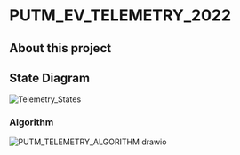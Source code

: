 # PUTM_EV_TELEMETRY_2022
## About this project
  
## State Diagram
![Telemetry_States](https://user-images.githubusercontent.com/94369639/154055529-8f5bc985-5f36-4e2b-a819-d0ad0b4934d1.png)
### Algorithm
![PUTM_TELEMETRY_ALGORITHM drawio](https://user-images.githubusercontent.com/94369639/153715615-549039e0-a72a-4f8f-89e1-f05700e3207e.png)
